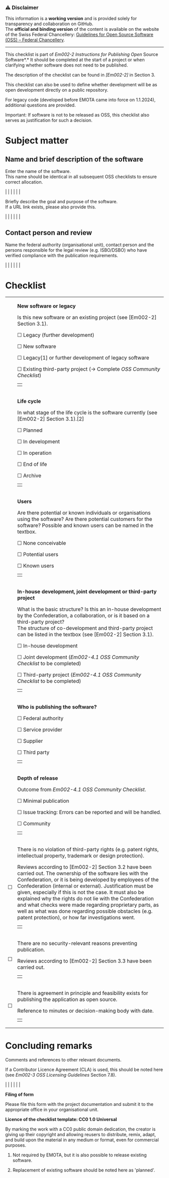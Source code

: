 ### ⚠️ **Disclaimer** 

This information is a **working version** and is provided solely for transparency and collaboration on GitHub.  
The **official and binding version** of the content is available on the website of the Swiss Federal Chancellery: [Guidelines for Open Source Software (OSS) – Federal Chancellery](https://www.bk.admin.ch/bk/de/home/digitale-transformation-ikt-lenkung/bundesarchitektur/open_source_software/hilfsmittel_oss.html).  

---

This checklist is part of *Em002-2 Instructions for Publishing Open*
Source Software*.* It should be completed at the start of a project or
when clarifying whether software does not need to be published.

The description of the checklist can be found in *\[Em002-2\]* in
Section 3.

This checklist can also be used to define whether development will be as
open development directly on a public repository.

For legacy code (developed before EMOTA came into force on 1.1.2024),
additional questions are provided.

Important: If software is not to be released as OSS, this checklist also
serves as justification for such a decision.

# Subject matter

## Name and brief description of the software

Enter the name of the software.  
This name should be identical in all subsequent OSS checklists to ensure
correct allocation.

|  |
|  |
|  |

Briefly describe the goal and purpose of the software.  
If a URL link exists, please also provide this.

|  |
|  |
|  |

## Contact person and review

Name the federal authority (organisational unit), contact person and the
persons responsible for the legal review (e.g. ISBO/DSBO) who have
verified compliance with the publication requirements.

|  |
|  |
|  |

# Checklist

<table>
<tbody>
<tr class="odd">
<td></td>
<td><p><strong>New software or legacy</strong></p>
<p>Is this new software or an existing project (see [Em002-2] Section 3.1).</p>
<p>☐ Legacy (further development)</p>
<p>☐ New software</p>
<p>☐ Legacy[1] or further development of legacy software</p>
<p>☐ Existing third-party project (→ Complete <em>OSS Community Checklist</em>)</p>
<table>
<tbody>
<tr class="odd">
<td></td>
</tr>
</tbody>
</table></td>
</tr>
<tr class="even">
<td></td>
<td><p><strong>Life cycle</strong></p>
<p>In what stage of the life cycle is the software currently (see [Em002-2] Section 3.1).[2]</p>
<p>☐ Planned</p>
<p>☐ In development</p>
<p>☐ In operation</p>
<p>☐ End of life</p>
<p>☐ Archive</p>
<table>
<tbody>
<tr class="odd">
<td></td>
</tr>
</tbody>
</table></td>
</tr>
<tr class="odd">
<td></td>
<td><p><strong>Users</strong></p>
<p>Are there potential or known individuals or organisations using the software? Are there potential customers for the software? Possible and known users can be named in the textbox.</p>
<p>☐ None conceivable</p>
<p>☐ Potential users</p>
<p>☐ Known users</p>
<table>
<tbody>
<tr class="odd">
<td></td>
</tr>
</tbody>
</table></td>
</tr>
<tr class="even">
<td></td>
<td><p><strong>In-house development, joint development or third-party project</strong></p>
<p>What is the basic structure? Is this an in-house development by the Confederation, a collaboration, or is it based on a third-party project?<br />
The structure of co-development and third-party project can be listed in the textbox (see [Em002-2] Section 3.1).</p>
<p>☐ In-house development</p>
<p>☐ Joint development (<em>Em002-4.1 OSS Community Checklist</em> to be completed)</p>
<p>☐ Third-party project (<em>Em002-4.1 OSS Community Checklist</em> to be completed)</p>
<table>
<tbody>
<tr class="odd">
<td></td>
</tr>
</tbody>
</table></td>
</tr>
<tr class="odd">
<td></td>
<td><p><strong>Who is publishing the software?</strong></p>
<p>☐ Federal authority</p>
<p>☐ Service provider</p>
<p>☐ Supplier</p>
<p>☐ Third party</p>
<table>
<tbody>
<tr class="odd">
<td></td>
</tr>
</tbody>
</table></td>
</tr>
<tr class="even">
<td></td>
<td><p><strong>Depth of release</strong></p>
<p>Outcome from <em>Em002-4.1 OSS Community Checklist</em>.</p>
<p>☐ Minimal publication</p>
<p>☐ Issue tracking: Errors can be reported and will be handled.</p>
<p>☐ Community</p>
<table>
<tbody>
<tr class="odd">
<td></td>
</tr>
</tbody>
</table></td>
</tr>
<tr class="odd">
<td>☐</td>
<td><p>There is no violation of third-party rights (e.g. patent rights, intellectual property, trademark or design protection).</p>
<p>Reviews according to [Em002-2] Section 3.2 have been carried out. The ownership of the software lies with the Confederation, or it is being developed by employees of the Confederation (internal or external). Justification must be given, especially if this is not the case. It must also be explained why the rights do not lie with the Confederation and what checks were made regarding proprietary parts, as well as what was done regarding possible obstacles (e.g. patent protection), or how far investigations went.</p>
<table>
<tbody>
<tr class="odd">
<td></td>
</tr>
</tbody>
</table></td>
</tr>
<tr class="even">
<td>☐</td>
<td><p>There are no security-relevant reasons preventing publication.</p>
<p>Reviews according to [Em002-2] Section 3.3 have been carried out.</p>
<table>
<tbody>
<tr class="odd">
<td></td>
</tr>
</tbody>
</table></td>
</tr>
<tr class="odd">
<td>☐</td>
<td><p>There is agreement in principle and feasibility exists for publishing the application as open source.</p>
<p>Reference to minutes or decision-making body with date.</p>
<table>
<tbody>
<tr class="odd">
<td></td>
</tr>
</tbody>
</table></td>
</tr>
</tbody>
</table>

# Concluding remarks

Comments and references to other relevant documents.

If a Contributor Licence Agreement (CLA) is used, this should be noted
here (see *Em002-3 OSS Licensing Guidelines* Section 7.8).

|  |
|  |
|  |

**Filing of form**

Please file this form with the project documentation and submit it to
the appropriate office in your organisational unit.

**Licence of the checklist template: CC0 1.0 Universal**

By marking the work with a CC0 public domain dedication, the creator is
giving up their copyright and allowing reusers to distribute, remix,
adapt, and build upon the material in any medium or format, even for
commercial purposes.

1.  Not required by EMOTA, but it is also possible to release existing
    software.

2.  Replacement of existing software should be noted here as 'planned'.
